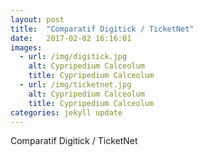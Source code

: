 ```yaml
---
layout: post
title:  "Comparatif Digitick / TicketNet"
date:   2017-02-02 16:16:01
images:
  - url: /img/digitick.jpg
    alt: Cypripedium Calceolum
    title: Cypripedium Calceolum
  - url: /img/ticketnet.jpg
    alt: Cypripedium Calceolum
    title: Cypripedium Calceolum
categories: jekyll update
---
```


Comparatif Digitick / TicketNet

